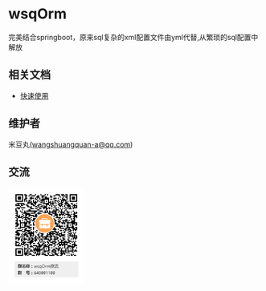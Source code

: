 # wsqOrm
完美结合springboot，原来sql复杂的xml配置文件由yml代替,从繁琐的sql配置中解放

## 相关文档
* [快速使用](/quickstart.md)

## 维护者
米豆丸(wangshuangquan-a@qq.com)

## 交流
<img src="https://github.com/WangShuangQuan-A/wsqOrm/blob/master/src/img/qq.png" width="30%" height="30%" />

